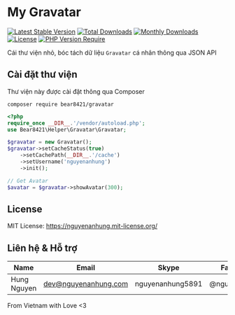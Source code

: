 # My Gravatar

[![Latest Stable Version](https://img.shields.io/packagist/v/bear8421/gravatar.svg?style=flat-square)](https://packagist.org/packages/bear8421/gravatar)
[![Total Downloads](https://img.shields.io/packagist/dt/bear8421/gravatar.svg?style=flat-square)](https://packagist.org/packages/bear8421/gravatar)
[![Monthly Downloads](https://img.shields.io/packagist/dm/bear8421/gravatar.svg?style=flat-square)](https://packagist.org/packages/bear8421/gravatar)
[![License](https://img.shields.io/packagist/l/bear8421/gravatar.svg?style=flat-square)](https://packagist.org/packages/bear8421/gravatar)
[![PHP Version Require](https://img.shields.io/packagist/dependency-v/bear8421/gravatar/php)](https://packagist.org/packages/bear8421/gravatar)

Cái thư viện nhỏ, bóc tách dữ liệu `Gravatar` cá nhân thông qua JSON API

## Cài đặt thư viện

Thư viện này được cài đặt thông qua Composer

```shell
composer require bear8421/gravatar
```

```php
<?php
require_once __DIR__.'/vendor/autoload.php';
use Bear8421\Helper\Gravatar\Gravatar;

$gravatar = new Gravatar();
$gravatar->setCacheStatus(true)
    ->setCachePath(__DIR__.'/cache')
    ->setUsername('nguyenanhung')
    ->init();

// Get Avatar
$avatar = $gravatar->showAvatar(300);

```

## License

MIT License: https://nguyenanhung.mit-license.org/

## Liên hệ & Hỗ trợ

| Name        | Email                | Skype            | Facebook      |
|-------------|----------------------|------------------|---------------|
| Hung Nguyen | dev@nguyenanhung.com | nguyenanhung5891 | @nguyenanhung |

From Vietnam with Love <3
